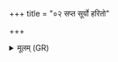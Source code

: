 +++
title = "०२ सप्त सूर्यो हरितो"

+++
<details><summary>मूलम् (GR)</summary>

सप्त सूर्यो हरितो यातवे रथे  
हिरण्यत्वचसो बृहतीर् अयुक्त । +++(Bhatt. hiṇyatvacaso (misprint))+++  
अमोचि शुक्रो रजसः परस्ताद्  
विधूय देवस् तमो दिवम् आरुहत् ॥
</details>